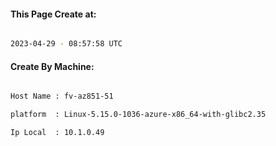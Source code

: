 
   
#### This Page Create at:

```bash

2023-04-29 - 08:57:58 UTC

```

#### Create By Machine:

```bash

Host Name : fv-az851-51

platform  : Linux-5.15.0-1036-azure-x86_64-with-glibc2.35

Ip Local  : 10.1.0.49

```

